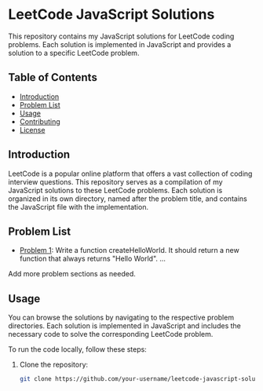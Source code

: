 # LeetCode JavaScript Solutions

This repository contains my JavaScript solutions for LeetCode coding problems. Each solution is implemented in JavaScript and provides a solution to a specific LeetCode problem.

## Table of Contents

- [Introduction](#introduction)
- [Problem List](#problem-list)
- [Usage](#usage)
- [Contributing](#contributing)
- [License](#license)

## Introduction

LeetCode is a popular online platform that offers a vast collection of coding interview questions. This repository serves as a compilation of my JavaScript solutions to these LeetCode problems. Each solution is organized in its own directory, named after the problem title, and contains the JavaScript file with the implementation.

## Problem List

- [Problem 1](./Create%20Hello%20World%20Function): Write a function createHelloWorld. It should return a new function that always returns "Hello World".
  ...

Add more problem sections as needed.

## Usage

You can browse the solutions by navigating to the respective problem directories. Each solution is implemented in JavaScript and includes the necessary code to solve the corresponding LeetCode problem.

To run the code locally, follow these steps:

1. Clone the repository:

   ```bash
   git clone https://github.com/your-username/leetcode-javascript-solutions.git
